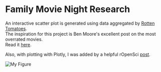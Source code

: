Family Movie Night Research
=====================

An interactive scatter plot is generated using data aggregated by [Rotten Tomatoes](http://www.rottentomatoes.com).  
The inspiration for this project is Ben Moore's excellent post on the most overrated movies.  
Read it [here](https://benjaminlmoore.wordpress.com/2014/05/05/what-are-the-most-overrated-films/).

Also, with plotting with Plotly, I was added by a helpful rOpenSci [post](http://ropensci.org/blog/2014/04/17/plotly/).


![My Figure](images/movie.jpg)
